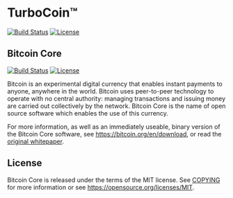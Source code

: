 TurboCoin™  
=====================================
[![Build Status](https://travis-ci.org/Phonemetra/TurboCoin.svg?branch=master)](https://travis-ci.org/Phonemetra/TurboCoin)
[![License](https://img.shields.io/apm/l/vim-mode.svg)](https://github.com/Phonemetra/TurboCoin/blob/master/LICENSE)

Bitcoin Core
----------------
[![Build Status](https://travis-ci.org/bitcoin/bitcoin.svg?branch=master)](https://travis-ci.org/bitcoin/bitcoin)
[![License](https://img.shields.io/apm/l/vim-mode.svg)](https://github.com/bitcoin/bitcoin/blob/master/LICENSE)

Bitcoin is an experimental digital currency that enables instant payments to
anyone, anywhere in the world. Bitcoin uses peer-to-peer technology to operate
with no central authority: managing transactions and issuing money are carried
out collectively by the network. Bitcoin Core is the name of open source
software which enables the use of this currency.

For more information, as well as an immediately useable, binary version of
the Bitcoin Core software, see https://bitcoin.org/en/download, or read the
[original whitepaper](https://bitcoincore.org/bitcoin.pdf).

License
-------

Bitcoin Core is released under the terms of the MIT license. See [COPYING](COPYING) for more
information or see https://opensource.org/licenses/MIT.

